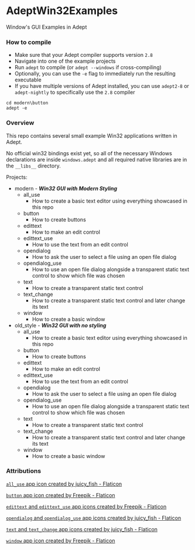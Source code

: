 # AdeptWin32Examples
Window's GUI Examples in Adept

### How to compile
- Make sure that your Adept compiler supports version `2.8`
- Navigate into one of the example projects
- Run `adept` to compile (or `adept --windows` if cross-compiling)
- Optionally, you can use the `-e` flag to immediately run the resulting executable
- If you have multiple versions of Adept installed, you can use `adept2-8` or `adept-nightly` to specifically use the `2.8` compiler

```
cd modern\button
adept -e
```

### Overview
This repo contains several small example Win32 applications written in Adept.

No official win32 bindings exist yet, so all of the necessary Windows declarations are inside `windows.adept` and all required native libraries are in the `__libs__` directory.

Projects:

- modern - ***Win32 GUI with Modern Styling***
  - all_use
      - How to create a basic text editor using everything showcased in this repo
  - button
      - How to create buttons
  - edittext
      - How to make an edit control
  - edittext_use
      - How to use the text from an edit control
  - opendialog
      - How to ask the user to select a file using an open file dialog
  - opendialog_use
      - How to use an open file dialog alongside a transparent static text control to show which file was chosen
  - text
      - How to create a transparent static text control
  - text_change
      - How to create a transparent static text control and later change its text
  - window
      - How to create a basic window
- old_style - ***Win32 GUI with no styling***
  - all_use
      - How to create a basic text editor using everything showcased in this repo
  - button
      - How to create buttons
  - edittext
      - How to make an edit control
  - edittext_use
      - How to use the text from an edit control
  - opendialog
      - How to ask the user to select a file using an open file dialog
  - opendialog_use
      - How to use an open file dialog alongside a transparent static text control to show which file was chosen
  - text
      - How to create a transparent static text control
  - text_change
      - How to create a transparent static text control and later change its text
  - window
      - How to create a basic window

### Attributions
[`all_use` app icon created by juicy_fish - Flaticon](https://www.flaticon.com/free-icons/text)

[`button` app icon created by Freepik - Flaticon](https://www.flaticon.com/free-icons/finger)

[`edittext` and `edittext_use` app icons created by Freepik - Flaticon](https://www.flaticon.com/free-icons/edit)

[`opendialog` and `opendialog_use` app icons created by juicy_fish - Flaticon](https://www.flaticon.com/free-icons/folder)

[`text` and `text_change` app icons created by juicy_fish - Flaticon](https://www.flaticon.com/free-icons/font)

[`window` app icon created by Freepik - Flaticon](https://www.flaticon.com/free-icons/browser)
